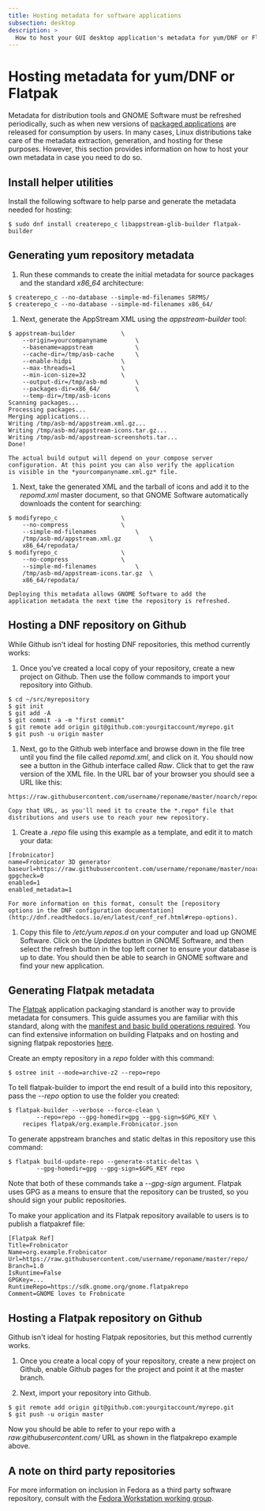 ```yaml
---
title: Hosting metadata for software applications 
subsection: desktop
description: >
  How to host your GUI desktop application's metadata for yum/DNF or Flatpak in self- or Github-hosted repositories
---
```


# Hosting metadata for yum/DNF or Flatpak

Metadata for distribution tools and GNOME Software must be refreshed
periodically, such as when new versions of [packaged
applications](desktop-software.html) are released for consumption by
users.  In many cases, Linux distributions take care of the metadata
extraction, generation, and hosting for these purposes.  However, this
section provides information on how to host your own metadata in case
you need to do so.

## Install helper utilities

Install the following software to help parse and generate the metadata needed for hosting:

```console
$ sudo dnf install createrepo_c libappstream-glib-builder flatpak-builder
```

## Generating yum repository metadata

1. Run these commands to create the initial metadata for source
   packages and the standard *x86_64* architecture:

```console
$ createrepo_c --no-database --simple-md-filenames SRPMS/
$ createrepo_c --no-database --simple-md-filenames x86_64/
```

1. Next, generate the AppStream XML using the *appstream-builder*
   tool:

```console
$ appstream-builder				\
	--origin=yourcompanyname		\
	--basename=appstream			\
	--cache-dir=/tmp/asb-cache		\
	--enable-hidpi				\
	--max-threads=1				\
	--min-icon-size=32			\
	--output-dir=/tmp/asb-md		\
	--packages-dir=x86_64/			\
	--temp-dir=/tmp/asb-icons
Scanning packages...
Processing packages...
Merging applications...
Writing /tmp/asb-md/appstream.xml.gz...
Writing /tmp/asb-md/appstream-icons.tar.gz...
Writing /tmp/asb-md/appstream-screenshots.tar...
Done!
```

	The actual build output will depend on your compose server
    configuration. At this point you can also verify the application
    is visible in the *yourcompanyname.xml.gz* file.

1. Next, take the generated XML and the tarball of icons and add it to
   the *repomd.xml* master document, so that GNOME Software
   automatically downloads the content for searching:

```console
$ modifyrepo_c					\
	--no-compress				\
	--simple-md-filenames			\
	/tmp/asb-md/appstream.xml.gz		\
	x86_64/repodata/
$ modifyrepo_c					\
	--no-compress				\
	--simple-md-filenames			\
	/tmp/asb-md/appstream-icons.tar.gz	\
	x86_64/repodata/
```

	Deploying this metadata allows GNOME Software to add the
	application metadata the next time the repository is refreshed.

## Hosting a DNF repository on Github

While Github isn't ideal for hosting DNF repositories, this method currently works:

1. Once you've created a local copy of your repository, create a new
   project on Github. Then use the follow commands to import your
   repository into Github.

```console
$ cd ~/src/myrepository
$ git init
$ git add -A
$ git commit -a -m "first commit"
$ git remote add origin git@github.com:yourgitaccount/myrepo.git
$ git push -u origin master
```

1. Next, go to the Github web interface and browse down in the file
   tree until you find the file called *repomd.xml*, and click on
   it. You should now see a button in the Github interface called
   *Raw*. Click that to get the raw version of the XML file.  In the
   URL bar of your browser you should see a URL like this:

```console
https://raw.githubusercontent.com/username/reponame/master/noarch/repodata/repomd.xml
```

	Copy that URL, as you'll need it to create the *.repo* file that distributions and users use to reach your new repository.
	
1. Create a *.repo* file using this example as a template, and edit it to match your data:

```console
[frobnicator]
name=Frobnicator 3D generator
baseurl=https://raw.githubusercontent.com/username/reponame/master/noarch
gpgcheck=0
enabled=1
enabled_metadata=1
```

	For more information on this format, consult the [repository
    options in the DNF configuration documentation](http://dnf.readthedocs.io/en/latest/conf_ref.html#repo-options).
	
1. Copy this file to */etc/yum.repos.d* on your computer and load up
   GNOME Software. Click on the *Updates* button in GNOME Software,
   and then select the refresh button in the top left corner to ensure
   your database is up to date.  You should then be able to search in
   GNOME software and find your new application.

## Generating Flatpak metadata

The [Flatpak](https://flatpak.org) application packaging standard is another way to provide metadata for consumers. This guide assumes you are familiar with this standard, along with the [manifest and basic build operations required](http://docs.flatpak.org/en/latest/flatpak-builder.html).  You can find extensive information on building Flatpaks and on hosting and signing flatpak repostories [here](https://blogs.gnome.org/alexl/2017/02/10/maintaining-a-flatpak-repository/).

Create an empty repository in a *repo* folder with this command:

```console
$ ostree init --mode=archive-z2 --repo=repo
```

To tell flatpak-builder to import the end result of a build into this repository, pass the *--repo* option to use the folder you created:

```console
$ flatpak-builder --verbose --force-clean \
        --repo=repo --gpg-homedir=gpg --gpg-sign=$GPG_KEY \
	recipes flatpak/org.example.Frobnicator.json
```

To generate appstream branches and static deltas in this repository use this command:

```console
$ flatpak build-update-repo --generate-static-deltas \
        --gpg-homedir=gpg --gpg-sign=$GPG_KEY repo
```

Note that both of these commands take a *--gpg-sign* argument. Flatpak
uses GPG as a means to ensure that the repository can be trusted, so
you should sign your public repositories.

To make your application and its Flatpak repository available to users is to publish a flatpakref file:
	
```console
[Flatpak Ref]
Title=Frobnicator
Name=org.example.Frobnicator
Url=https://raw.githubusercontent.com/username/reponame/master/repo/
Branch=1.0
IsRuntime=False
GPGKey=...
RuntimeRepo=https://sdk.gnome.org/gnome.flatpakrepo
Comment=GNOME loves to Frobnicate
```

## Hosting a Flatpak repository on Github

Github isn't ideal for hosting Flatpak repositories, but this method currently works.

1. Once you create a local copy of your repository, create a new
   project on Github, enable Github pages for the project and point it
   at the master branch.

1. Next, import your repository into Github.

```console
$ git remote add origin git@github.com:yourgitaccount/myrepo.git
$ git push -u origin master
```

Now you should be able to refer to your repo with a
*raw.githubusercontent.com/* URL as shown in the flatpakrepo example
above.

## A note on third party repositories

For more information on inclusion in Fedora as a third party software
repository, consult with the [Fedora Workstation working
group](https://fedoraproject.org/wiki/Workstation).

